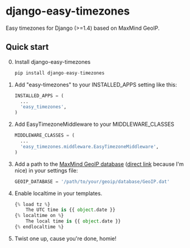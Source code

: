 django-easy-timezones
=====================

Easy timezones for Django (>=1.4) based on MaxMind GeoIP.

Quick start
-----------

0. Install django-easy-timezones

    ```python
    pip install django-easy-timezones
    ```

1. Add "easy-timezones" to your INSTALLED_APPS setting like this:

    ```python
    INSTALLED_APPS = (
      ...
      'easy_timezones',
    )
    ```

2. Add EasyTimezoneMiddleware to your MIDDLEWARE_CLASSES 

    ```python
    MIDDLEWARE_CLASSES = (
      ...
      'easy_timezones.middleware.EasyTimezoneMiddleware',
    )
    ```

3. Add a path to the [MaxMind GeoIP database](http://www.maxmind.com/en/geolocation_landing) ([direct
link](http://geolite.maxmind.com/download/geoip/database/GeoLiteCountry/GeoIP.dat.gz) because I'm nice) in your settings file:

    ```python
    GEOIP_DATABASE = '/path/to/your/geoip/database/GeoIP.dat'
    ```

4. Enable localtime in your templates.

    ```python
    {% load tz %}
        The UTC time is {{ object.date }}
    {% localtime on %}
        The local time is {{ object.date }}
    {% endlocaltime %}
    ```

5. Twist one up, cause you're done, homie!
